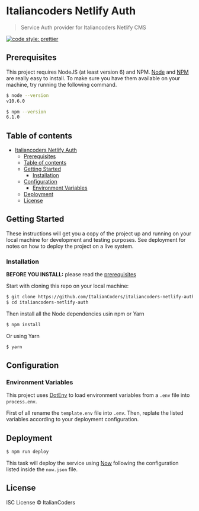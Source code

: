# Italiancoders Netlify Auth

> Service Auth provider for Italiancoders Netlify CMS

[![code style: prettier](https://img.shields.io/badge/code_style-prettier-ff69b4.svg?style=flat-square)](https://github.com/prettier/prettier)

## Prerequisites

This project requires NodeJS (at least version 6) and NPM.
[Node](http://nodejs.org/) and [NPM](https://npmjs.org/) are really easy to install.
To make sure you have them available on your machine,
try running the following command.

```sh
$ node --version
v10.6.0

$ npm --version
6.1.0
```

## Table of contents

- [Italiancoders Netlify Auth](#italiancoders-netlify-auth)
  - [Prerequisites](#prerequisites)
  - [Table of contents](#table-of-contents)
  - [Getting Started](#getting-started)
    - [Installation](#installation)
  - [Configuration](#configuration)
    - [Environment Variables](#environment-variables)
  - [Deployment](#deployment)
  - [License](#license)

## Getting Started

These instructions will get you a copy of the project up and running on your local machine for development and testing purposes. See deployment for notes on how to deploy the project on a live system.

### Installation

**BEFORE YOU INSTALL:** please read the [prerequisites](#prerequisites)

Start with cloning this repo on your local machine:

```sh
$ git clone https://github.com/ItalianCoders/italiancoders-netlify-auth.git
$ cd italiancoders-netlify-auth
```

Then install all the Node dependencies usin npm or Yarn

```sh
$ npm install
```

Or using Yarn

```sh
$ yarn
```

## Configuration

### Environment Variables

This project uses [DotEnv](https://github.com/motdotla/dotenv) to load environment
variables from a `.env` file into `process.env`.

First of all rename the `template.env` file into `.env`.
Then, replate the listed variables according to your deployment configuration.

## Deployment

```sh
$ npm run deploy
```

This task will deploy the service using [Now](https://zeit.co/) following the
configuration listed inside the `now.json` file.

## License

ISC License © ItalianCoders
